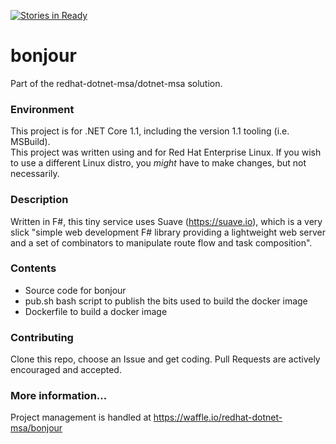 [![Stories in Ready](https://badge.waffle.io/redhat-dotnet-msa/bonjour.png?label=ready&title=Ready)](https://waffle.io/redhat-dotnet-msa/bonjour)
# bonjour
Part of the redhat-dotnet-msa/dotnet-msa solution.

### Environment  
This project is for .NET Core 1.1, including the version 1.1 tooling (i.e. MSBuild).  
This project was written using and for Red Hat Enterprise Linux. If you wish to use a different Linux distro, you *might* have to make changes, but not necessarily.

### Description  
Written in F#, this tiny service uses Suave (https://suave.io), which is a very slick "simple web development F# library providing a lightweight web server and a set of combinators to manipulate route flow and task composition".

### Contents  
* Source code for bonjour  
* pub.sh bash script to publish the bits used to build the docker image  
* Dockerfile to build a docker image  

### Contributing  
Clone this repo, choose an Issue and get coding. Pull Requests are actively encouraged and accepted.  

### More information...  
Project management is handled at https://waffle.io/redhat-dotnet-msa/bonjour
